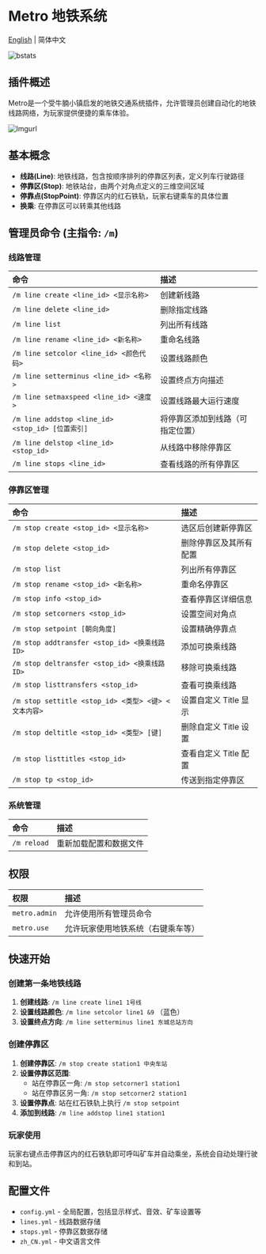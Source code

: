 # Metro 地铁系统

[English](README_en.md) | 简体中文

![bstats](https://bstats.org/signatures/bukkit/Metro.svg)

## 插件概述

Metro是一个受牛腩小镇启发的地铁交通系统插件，允许管理员创建自动化的地铁线路网络，为玩家提供便捷的乘车体验。

![Imgurl](https://i.imgur.com/K335iWj.gif)

## 基本概念

* **线路(Line)**: 地铁线路，包含按顺序排列的停靠区列表，定义列车行驶路径
* **停靠区(Stop)**: 地铁站台，由两个对角点定义的三维空间区域
* **停靠点(StopPoint)**: 停靠区内的红石铁轨，玩家右键乘车的具体位置
* **换乘**: 在停靠区可以转乘其他线路

## 管理员命令 (主指令: `/m`)

### 线路管理

| 命令                                    | 描述                     |
| :-------------------------------------- | :----------------------- |
| `/m line create <line_id> <显示名称>`    | 创建新线路               |
| `/m line delete <line_id>`               | 删除指定线路             |
| `/m line list`                           | 列出所有线路             |
| `/m line rename <line_id> <新名称>`      | 重命名线路               |
| `/m line setcolor <line_id> <颜色代码>`  | 设置线路颜色             |
| `/m line setterminus <line_id> <名称>`   | 设置终点方向描述         |
| `/m line setmaxspeed <line_id> <速度>`   | 设置线路最大运行速度     |
| `/m line addstop <line_id> <stop_id> [位置索引]` | 将停靠区添加到线路（可指定位置） |
| `/m line delstop <line_id> <stop_id>`    | 从线路中移除停靠区       |
| `/m line stops <line_id>`                | 查看线路的所有停靠区     |

### 停靠区管理

| 命令                                                     | 描述                          |
| :------------------------------------------------------- | :---------------------------- |
| `/m stop create <stop_id> <显示名称>`                   | 选区后创建新停靠区                  |
| `/m stop delete <stop_id>`                              | 删除停靠区及其所有配置        |
| `/m stop list`                                          | 列出所有停靠区                |
| `/m stop rename <stop_id> <新名称>`                     | 重命名停靠区                  |
| `/m stop info <stop_id>`                                | 查看停靠区详细信息            |
| `/m stop setcorners <stop_id>`                          | 设置空间对角点                |
| `/m stop setpoint [朝向角度]`                            | 设置精确停靠点                |
| `/m stop addtransfer <stop_id> <换乘线路ID>`             | 添加可换乘线路                |
| `/m stop deltransfer <stop_id> <换乘线路ID>`             | 移除可换乘线路                |
| `/m stop listtransfers <stop_id>`                       | 查看可换乘线路                |
| `/m stop settitle <stop_id> <类型> <键> <文本内容>`      | 设置自定义 Title 显示        |
| `/m stop deltitle <stop_id> <类型> [键]`                 | 删除自定义 Title 设置         |
| `/m stop listtitles <stop_id>`                          | 查看自定义 Title 配置         |
| `/m stop tp <stop_id>`                                  | 传送到指定停靠区              |

### 系统管理

| 命令               | 描述                         |
| :----------------- | :--------------------------- |
| `/m reload`        | 重新加载配置和数据文件       |

## 权限

| 权限             | 描述                               |
| :--------------- | :--------------------------------- |
| `metro.admin`    | 允许使用所有管理员命令             |
| `metro.use`      | 允许玩家使用地铁系统（右键乘车等） |

## 快速开始

### 创建第一条地铁线路

1. **创建线路**: `/m line create line1 1号线`
2. **设置线路颜色**: `/m line setcolor line1 &9` （蓝色）
3. **设置终点方向**: `/m line setterminus line1 东城总站方向`

### 创建停靠区

1. **创建停靠区**: `/m stop create station1 中央车站`
2. **设置停靠区范围**:
   - 站在停靠区一角: `/m stop setcorner1 station1`
   - 站在停靠区另一角: `/m stop setcorner2 station1`
3. **设置停靠点**: 站在红石铁轨上执行 `/m stop setpoint`
4. **添加到线路**: `/m line addstop line1 station1`

### 玩家使用

玩家右键点击停靠区内的红石铁轨即可呼叫矿车并自动乘坐，系统会自动处理行驶和到站。

## 配置文件

* `config.yml` - 全局配置，包括显示样式、音效、矿车设置等
* `lines.yml` - 线路数据存储
* `stops.yml` - 停靠区数据存储
* `zh_CN.yml` - 中文语言文件
